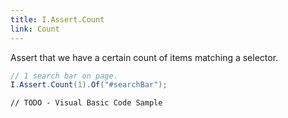 ```yaml
---
title: I.Assert.Count
link: Count
---
```

Assert that we have a certain count of items matching a selector.

```csharp
// 1 search bar on page.
I.Assert.Count(1).Of("#searchBar");
```
```vbnet
// TODO - Visual Basic Code Sample
```